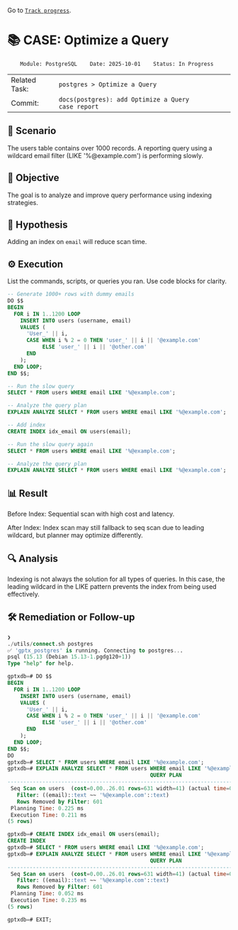 Go to [`Track progress`](./../../../README.md).

# 📚 CASE: Optimize a Query

```
    Module: PostgreSQL    Date: 2025-10-01    Status: In Progress
```

||||||
| ---|--- | --- | --- | --- |
| Related Task: | `postgres > Optimize a Query` |
| Commit: | `docs(postgres): add Optimize a Query case report` |

## 📍 Scenario
The users table contains over 1000 records. A reporting query using a wildcard email filter (LIKE '%@example.com') is performing slowly. 

## 🎯 Objective
The goal is to analyze and improve query performance using indexing strategies.

## 🧠 Hypothesis
Adding an index on `email` will reduce scan time.

## ⚙️ Execution
List the commands, scripts, or queries you ran. Use code blocks for clarity.

```sql
-- Generate 1000+ rows with dummy emails
DO $$
BEGIN
  FOR i IN 1..1200 LOOP
    INSERT INTO users (username, email)
    VALUES (
      'User_' || i,
      CASE WHEN i % 2 = 0 THEN 'user_' || i || '@example.com'
           ELSE 'user_' || i || '@other.com'
      END
    );
  END LOOP;
END $$;

-- Run the slow query
SELECT * FROM users WHERE email LIKE '%@example.com';

-- Analyze the query plan
EXPLAIN ANALYZE SELECT * FROM users WHERE email LIKE '%@example.com';

-- Add index
CREATE INDEX idx_email ON users(email);

-- Run the slow query again
SELECT * FROM users WHERE email LIKE '%@example.com';

-- Analyze the query plan
EXPLAIN ANALYZE SELECT * FROM users WHERE email LIKE '%@example.com';
```

## 📊 Result
Before Index: Sequential scan with high cost and latency.

After Index: Index scan may still fallback to seq scan due to leading wildcard, but planner may optimize differently.

## 🔍 Analysis
Indexing is not always the solution for all types of queries. In this case, the leading wildcard in the LIKE pattern prevents the index from being used effectively.

## 🛠️ Remediation or Follow-up
```sql
❯ 
./utils/connect.sh postgres
✅ 'gptx_postgres' is running. Connecting to postgres...
psql (15.13 (Debian 15.13-1.pgdg120+1))
Type "help" for help.

gptxdb=# DO $$
BEGIN
  FOR i IN 1..1200 LOOP
    INSERT INTO users (username, email)
    VALUES (
      'User_' || i,
      CASE WHEN i % 2 = 0 THEN 'user_' || i || '@example.com'
           ELSE 'user_' || i || '@other.com'
      END
    );
  END LOOP;
END $$;
DO
gptxdb=# SELECT * FROM users WHERE email LIKE '%@example.com';
gptxdb=# EXPLAIN ANALYZE SELECT * FROM users WHERE email LIKE '%@example.com';
                                             QUERY PLAN                                              
-----------------------------------------------------------------------------------------------------
 Seq Scan on users  (cost=0.00..26.01 rows=631 width=41) (actual time=0.007..0.170 rows=600 loops=1)
   Filter: ((email)::text ~~ '%@example.com'::text)
   Rows Removed by Filter: 601
 Planning Time: 0.225 ms
 Execution Time: 0.211 ms
(5 rows)

gptxdb=# CREATE INDEX idx_email ON users(email);
CREATE INDEX
gptxdb=# SELECT * FROM users WHERE email LIKE '%@example.com';
gptxdb=# EXPLAIN ANALYZE SELECT * FROM users WHERE email LIKE '%@example.com';
                                             QUERY PLAN                                              
-----------------------------------------------------------------------------------------------------
 Seq Scan on users  (cost=0.00..26.01 rows=631 width=41) (actual time=0.008..0.209 rows=600 loops=1)
   Filter: ((email)::text ~~ '%@example.com'::text)
   Rows Removed by Filter: 601
 Planning Time: 0.052 ms
 Execution Time: 0.235 ms
(5 rows)

gptxdb=# EXIT;
```


